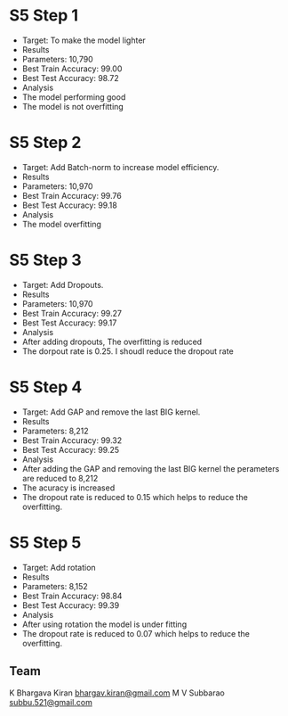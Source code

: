 # S5 Step 1

* Target: To make the model lighter
* Results
* Parameters: 10,790
* Best Train Accuracy: 99.00
* Best Test Accuracy: 98.72
* Analysis
* The model performing good
* The model is not overfitting

# S5 Step 2

* Target: Add Batch-norm to increase model efficiency.
* Results
* Parameters: 10,970
* Best Train Accuracy: 99.76
* Best Test Accuracy: 99.18
* Analysis
* The model overfitting

# S5 Step 3

* Target: Add Dropouts.
* Results
* Parameters: 10,970
* Best Train Accuracy: 99.27
* Best Test Accuracy: 99.17
* Analysis
* After adding dropouts, The overfitting is reduced
* The dorpout rate is 0.25. I shoudl reduce the dropout rate


# S5 Step 4

* Target: Add GAP and remove the last BIG kernel.
* Results
* Parameters: 8,212
* Best Train Accuracy: 99.32
* Best Test Accuracy: 99.25
* Analysis
* After adding the GAP and removing the last BIG kernel the perameters are reduced to 8,212
* The acuracy is increased
* The dropout rate is reduced to 0.15 which helps to reduce the overfitting. 


# S5 Step 5

* Target: Add rotation
* Results
* Parameters: 8,152
* Best Train Accuracy: 98.84
* Best Test Accuracy: 99.39
* Analysis
* After using rotation the model is under fitting 
* The dropout rate is reduced to 0.07 which helps to reduce the overfitting.



## Team
K Bhargava Kiran 
bhargav.kiran@gmail.com
M V Subbarao
subbu.521@gmail.com
